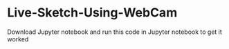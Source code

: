 # Live-Sketch-Using-WebCam
Download Jupyter notebook and run this code in Jupyter notebook to get it worked

